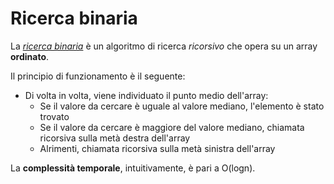 # Ricerca binaria

La *[ricerca binaria](/src/main/java/model/algorithms/RicercaBinaria/RicercaBinaria.java)* è un algoritmo di ricerca *ricorsivo* che opera su un array **ordinato**.

Il principio di funzionamento è il seguente:
* Di volta in volta, viene individuato il punto medio dell'array:
  * Se il valore da cercare è uguale al valore mediano, l'elemento è stato trovato
  * Se il valore da cercare è maggiore del valore mediano, chiamata ricorsiva sulla metà destra dell'array
  * Alrimenti, chiamata ricorsiva sulla metà sinistra dell'array
  
La **complessità temporale**, intuitivamente, è pari a O(logn).
